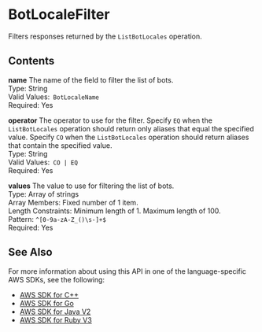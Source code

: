 # BotLocaleFilter<a name="API_BotLocaleFilter"></a>

Filters responses returned by the `ListBotLocales` operation\.

## Contents<a name="API_BotLocaleFilter_Contents"></a>

 **name**   <a name="lexv2-Type-BotLocaleFilter-name"></a>
The name of the field to filter the list of bots\.  
Type: String  
Valid Values:` BotLocaleName`   
Required: Yes

 **operator**   <a name="lexv2-Type-BotLocaleFilter-operator"></a>
The operator to use for the filter\. Specify `EQ` when the `ListBotLocales` operation should return only aliases that equal the specified value\. Specify `CO` when the `ListBotLocales` operation should return aliases that contain the specified value\.  
Type: String  
Valid Values:` CO | EQ`   
Required: Yes

 **values**   <a name="lexv2-Type-BotLocaleFilter-values"></a>
The value to use for filtering the list of bots\.  
Type: Array of strings  
Array Members: Fixed number of 1 item\.  
Length Constraints: Minimum length of 1\. Maximum length of 100\.  
Pattern: `^[0-9a-zA-Z_()\s-]+$`   
Required: Yes

## See Also<a name="API_BotLocaleFilter_SeeAlso"></a>

For more information about using this API in one of the language\-specific AWS SDKs, see the following:
+  [ AWS SDK for C\+\+](https://docs.aws.amazon.com/goto/SdkForCpp/models.lex.v2-2020-08-07/BotLocaleFilter) 
+  [ AWS SDK for Go](https://docs.aws.amazon.com/goto/SdkForGoV1/models.lex.v2-2020-08-07/BotLocaleFilter) 
+  [ AWS SDK for Java V2](https://docs.aws.amazon.com/goto/SdkForJavaV2/models.lex.v2-2020-08-07/BotLocaleFilter) 
+  [ AWS SDK for Ruby V3](https://docs.aws.amazon.com/goto/SdkForRubyV3/models.lex.v2-2020-08-07/BotLocaleFilter) 